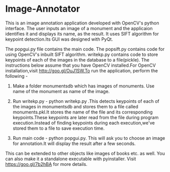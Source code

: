# Image-Annotator
This is an image annotation application developed with OpenCV's python interface. The user inputs an image of a monument and the applicaion identifies it and displays its name, as the result. It uses SIFT algorithm for keypoint detection.Its GUI was designed with PyQt.
 
The popgui.py file contains the main code.
The popsift.py contains code for using OpenCV's inbuilt SIFT algorithm.
writekp.py contains code to store keypoints of each of the images in the database to a file(pickle).
The instructions below assume that you have OpenCV installed.For OpenCV installation,visit http://goo.gl/OuJ1SW.To run the application, perform the following -

1. Make a folder monumentsdb which has images of monuments. Use name of the monument as name of the image.

2. Run writekp.py - python writekp.py .This detects keypoints of each of the images in monumentsdb and stores them to a file called monuments.pkl.It stores the name of the file and its corresponding keypoints.These keypoints are later read from the file during program execution.Instead of finding keypoints during each execution,we've stored them to a file to save execution time.

3. Run main code - python popgui.py. This will ask you to choose an image for annotation.It will display the result after a few seconds.

This can be extended to other objects like images of books etc. as well.
You can also make it a standalone executable with pyinstaller. Visit https://goo.gl/7b2hBA for more details.
